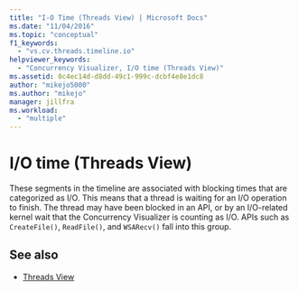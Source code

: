 ```yaml
---
title: "I-O Time (Threads View) | Microsoft Docs"
ms.date: "11/04/2016"
ms.topic: "conceptual"
f1_keywords:
  - "vs.cv.threads.timeline.io"
helpviewer_keywords:
  - "Concurrency Visualizer, I/O time (Threads View)"
ms.assetid: 0c4ec14d-d8dd-49c1-999c-dcbf4e8e1dc8
author: "mikejo5000"
ms.author: "mikejo"
manager: jillfra
ms.workload:
  - "multiple"
---
```

# I/O time (Threads View)
These segments in the timeline are associated with blocking times that are categorized as I/O. This means that a thread is waiting for an I/O operation to finish. The thread may have been blocked in an API, or by an I/O-related kernel wait that the Concurrency Visualizer is counting as I/O. APIs such as `CreateFile()`, `ReadFile()`, and `WSARecv()` fall into this group.

## See also
- [Threads View](../profiling/threads-view-parallel-performance.md)